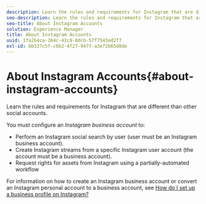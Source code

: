 ```yaml
---
description: Learn the rules and requirements for Instagram that are different than other social accounts.
seo-description: Learn the rules and requirements for Instagram that are different than other social accounts.
seo-title: About Instagram Accounts
solution: Experience Manager
title: About Instagram Accounts
uuid: 1fa2b4ca-264c-42c8-8dcb-57f7543ed2f7
exl-id: 6b337c5f-c0b2-4f27-947f-a3e72b65d8de
---
```

# About Instagram Accounts{#about-instagram-accounts}

Learn the rules and requirements for Instagram that are different than other social accounts.

You must configure an *Instagram business account* to:

* Perform an Instagram social search by user (user must be an Instagram business account).
* Create Instagram streams from a specific Instagram user account (the account must be a business account).
* Request rights for assets from Instagram using a partially-automated workflow

For information on how to create an Instagram business account or convert an Instagram personal account to a business account, see [How do I set up a business profile on Instagram?](https://www.facebook.com/help/502981923235522)
